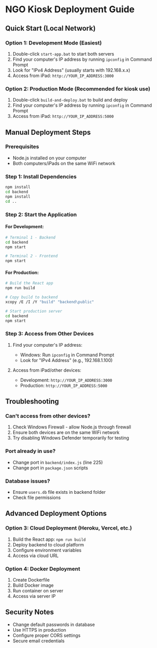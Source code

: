 # NGO Kiosk Deployment Guide

## Quick Start (Local Network)

### Option 1: Development Mode (Easiest)
1. Double-click `start-app.bat` to start both servers
2. Find your computer's IP address by running `ipconfig` in Command Prompt
3. Look for "IPv4 Address" (usually starts with 192.168.x.x)
4. Access from iPad: `http://YOUR_IP_ADDRESS:3000`

### Option 2: Production Mode (Recommended for kiosk use)
1. Double-click `build-and-deploy.bat` to build and deploy
2. Find your computer's IP address by running `ipconfig` in Command Prompt
3. Access from iPad: `http://YOUR_IP_ADDRESS:5000`

## Manual Deployment Steps

### Prerequisites
- Node.js installed on your computer
- Both computers/iPads on the same WiFi network

### Step 1: Install Dependencies
```bash
npm install
cd backend
npm install
cd ..
```

### Step 2: Start the Application

#### For Development:
```bash
# Terminal 1 - Backend
cd backend
npm start

# Terminal 2 - Frontend  
npm start
```

#### For Production:
```bash
# Build the React app
npm run build

# Copy build to backend
xcopy /E /I /Y "build" "backend\public"

# Start production server
cd backend
npm start
```

### Step 3: Access from Other Devices
1. Find your computer's IP address:
   - Windows: Run `ipconfig` in Command Prompt
   - Look for "IPv4 Address" (e.g., 192.168.1.100)

2. Access from iPad/other devices:
   - Development: `http://YOUR_IP_ADDRESS:3000`
   - Production: `http://YOUR_IP_ADDRESS:5000`

## Troubleshooting

### Can't access from other devices?
1. Check Windows Firewall - allow Node.js through firewall
2. Ensure both devices are on the same WiFi network
3. Try disabling Windows Defender temporarily for testing

### Port already in use?
- Change port in `backend/index.js` (line 225)
- Change port in `package.json` scripts

### Database issues?
- Ensure `users.db` file exists in backend folder
- Check file permissions

## Advanced Deployment Options

### Option 3: Cloud Deployment (Heroku, Vercel, etc.)
1. Build the React app: `npm run build`
2. Deploy backend to cloud platform
3. Configure environment variables
4. Access via cloud URL

### Option 4: Docker Deployment
1. Create Dockerfile
2. Build Docker image
3. Run container on server
4. Access via server IP

## Security Notes
- Change default passwords in database
- Use HTTPS in production
- Configure proper CORS settings
- Secure email credentials 